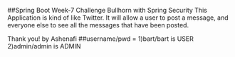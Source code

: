 ##Spring Boot Week-7 Challenge Bullhorn with Spring Security
This Application is kind of like Twitter. It will allow a user to post a message, and everyone else
to see all the messages that have been posted.

Thank you!
by Ashenafi
##username/pwd = 
    1)bart/bart is USER 
    2)admin/admin is ADMIN 
    
